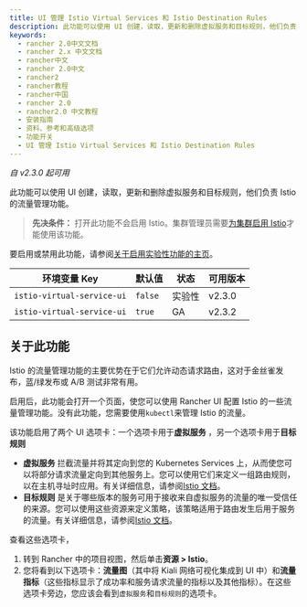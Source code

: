 ```yaml
---
title: UI 管理 Istio Virtual Services 和 Istio Destination Rules
description: 此功能可以使用 UI 创建，读取，更新和删除虚拟服务和目标规则，他们负责 Istio 的流量管理功能。
keywords:
  - rancher 2.0中文文档
  - rancher 2.x 中文文档
  - rancher中文
  - rancher 2.0中文
  - rancher2
  - rancher教程
  - rancher中国
  - rancher 2.0
  - rancher2.0 中文教程
  - 安装指南
  - 资料、参考和高级选项
  - 功能开关
  - UI 管理 Istio Virtual Services 和 Istio Destination Rules
---
```


_自 v2.3.0 起可用_

此功能可以使用 UI 创建，读取，更新和删除虚拟服务和目标规则，他们负责 Istio 的流量管理功能。

> **先决条件：** 打开此功能不会启用 Istio。集群管理员需要[为集群启用 Istio](/docs/cluster-admin/tools/istio/setup/_index)才能使用该功能。

要启用或禁用此功能，请参阅[关于启用实验性功能的主页](/docs/installation/options/feature-flags/_index)。

| 环境变量 Key               | 默认值  | 状态   | 可用版本 |
| -------------------------- | ------- | ------ | -------- |
| `istio-virtual-service-ui` | `false` | 实验性 | v2.3.0   |
| `istio-virtual-service-ui` | `true`  | GA     | v2.3.2   |

## 关于此功能

Istio 的流量管理功能的主要优势在于它们允许动态请求路由，这对于金丝雀发布，蓝/绿发布或 A/B 测试非常有用。

启用后，此功能会打开一个页面，使您可以使用 Rancher UI 配置 Istio 的一些流量管理功能。没有此功能，您需要使用`kubectl`来管理 Istio 的流量。

该功能启用了两个 UI 选项卡：一个选项卡用于**虚拟服务** ，另一个选项卡用于**目标规则**

- **虚拟服务** 拦截流量并将其定向到您的 Kubernetes Services 上，从而使您可以将部分请求流量定向到其他服务上。您可以使用它们来定义一组路由规则，以在主机寻址时应用。有关详细信息，请参阅[Istio 文档](https://istio.io/docs/reference/config/networking/v1alpha3/virtual-service/)。
- **目标规则** 是关于哪些版本的服务可用于接收来自虚拟服务的流量的唯一受信任的来源。您可以使用这些资源来定义策略，该策略适用于路由发生后用于服务的流量。有关详细信息，请参阅[Istio 文档](https://istio.io/docs/reference/config/networking/v1alpha3/destination-rule)。

查看这些选项卡，

1. 转到 Rancher 中的项目视图，然后单击**资源 > Istio**。
1. 您将看到以下选项卡：**流量图**（其中将 Kiali 网络可视化集成到 UI 中）和**流量指标**（这些指标显示了成功率和服务请求流量的指标以及其他指标）。在这些选项卡旁边，您应该会看到`虚拟服务`和`目标规则`的选项卡。
